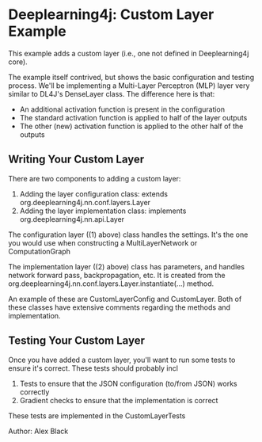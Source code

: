 
# Deeplearning4j: Custom Layer Example

This example adds a custom layer (i.e., one not defined in Deeplearning4j core).

The example itself contrived, but shows the basic configuration and testing process.
We'll be implementing a Multi-Layer Perceptron (MLP) layer very similar to
DL4J's DenseLayer class. The difference here is that:
- An additional activation function is present in the configuration
- The standard activation function is applied to half of the layer outputs
- The other (new) activation function is applied to the other half of the outputs

## Writing Your Custom Layer

There are two components to adding a custom layer:

1. Adding the layer configuration class: extends org.deeplearning4j.nn.conf.layers.Layer
2. Adding the layer implementation class: implements org.deeplearning4j.nn.api.Layer

The configuration layer ((1) above) class handles the settings. It's the one you would
use when constructing a MultiLayerNetwork or ComputationGraph

The implementation layer ((2) above) class has parameters, and handles network forward
pass, backpropagation, etc. It is created from the org.deeplearning4j.nn.conf.layers.Layer.instantiate(...)
method.

An example of these are CustomLayerConfig and CustomLayer. Both of these classes have
extensive comments regarding the methods and implementation.

## Testing Your Custom Layer

Once you have added a custom layer, you'll want to run some tests to ensure it's correct.
These tests should probably incl

1. Tests to ensure that the JSON configuration (to/from JSON) works correctly
2. Gradient checks to ensure that the implementation is correct

These tests are implemented in the CustomLayerTests




Author: Alex Black
